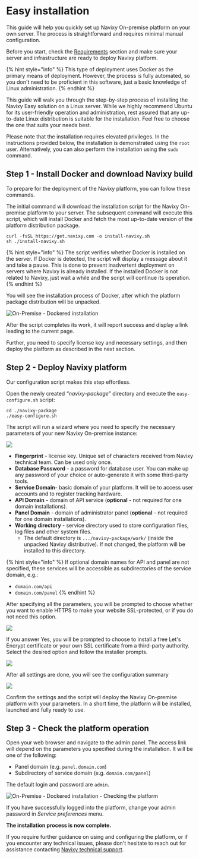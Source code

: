 # Easy installation

This guide will help you quickly set up Navixy On-premise platform on your own server. The process is straightforward and requires minimal manual configuration.

Before you start, check the [Requirements](../requirements/) section and make sure your server and infrastructure are ready to deploy Navixy platform.

{% hint style="info" %}
This type of deployment uses Docker as the primary means of deployment. However, the process is fully automated, so you don't need to be proficient in this software, just a basic knowledge of Linux administration.
{% endhint %}

This guide will walk you through the step-by-step process of installing the Navixy Easy solution on a Linux server. While we highly recommend Ubuntu for its user-friendly operation and administration, rest assured that any up-to-date Linux distribution is suitable for the installation. Feel free to choose the one that suits your needs best.

Please note that the installation requires elevated privileges. In the instructions provided below, the installation is demonstrated using the `root` user. Alternatively, you can also perform the installation using the `sudo` command.

## Step 1 - Install Docker and download Navixy build

To prepare for the deployment of the Navixy platform, you can follow these commands.

The initial command will download the installation script for the Navixy On-premise platform to your server. The subsequent command will execute this script, which will install Docker and fetch the most up-to-date version of the platform distribution package.

```
curl -fsSL https://get.navixy.com -o install-navixy.sh
sh ./install-navixy.sh
```

{% hint style="info" %}
The script verifies whether Docker is installed on the server. If Docker is detected, the script will display a message about it and take a pause. This is done to prevent inadvertent deployment on servers where Navixy is already installed. If the installed Docker is not related to Navixy, just wait a while and the script will continue its operation.
{% endhint %}

You will see the installation process of Docker, after which the platform package distribution will be unpacked.

![On-Premise - Dockered installation](../../on-premise/on-premise/platform-installation/attachments/newdocker.gif)

After the script completes its work, it will report success and display a link leading to the current page.

Further, you need to specify license key and necessary settings, and then deploy the platform as described in the next section.

## Step 2 - Deploy Navixy platform

Our configuration script makes this step effortless.

Open the newly created _“navixy-package”_ directory and execute the `easy-configure.sh` script:

```
cd ./navixy-package
./easy-configure.sh
```

The script will run a wizard where you need to specify the necessary parameters of your new Navixy On-premise instance:

![](../../on-premise/on-premise/platform-installation/attachments/image-20250306-184855.png)

* **Fingerprint** - license key. Unique set of characters received from Navixy technical team. Can be used only once.
* **Database Password** - a password for database user. You can make up any password of your choice or auto-generate it with some third-party tools.
* **Service Domain**- basic domain of your platform. It will be to access user accounts and to register tracking hardware.
* **API Domain** - domain of API service (**optional** - not required for one domain installations).
* **Panel Domain** - domain of administrator panel (**optional** - not required for one domain installations).
* **Working directory** - service directory used to store configuration files, log files and other system files.
  * The default directory is `.../navixy-package/work/` (inside the unpacked Navixy distributive). If not changed, the platform will be installed to this directory.

{% hint style="info" %}
If optional domain names for API and panel are not specified, these services will be accessible as subdirectories of the service domain, e.g.:

* `domain.com/api`
* `domain.com/panel`
{% endhint %}

After specifying all the parameters, you will be prompted to choose whether you want to enable HTTPS to make your website SSL-protected, or if you do not need this option.

![](../../on-premise/on-premise/platform-installation/attachments/image-20250306-191609.png)

If you answer Yes, you will be prompted to choose to install a free Let's Encrypt certificate or your own SSL certificate from a third-party authority. Select the desired option and follow the installer prompts.

![](../../on-premise/on-premise/platform-installation/attachments/image-20250306-191842.png)

After all settings are done, you will see the configuration summary

![](../../on-premise/on-premise/platform-installation/attachments/image-20250306-192813.png)

Confirm the settings and the script will deploy the Navixy On-premise platform with your parameters. In a short time, the platform will be installed, launched and fully ready to use.

## Step 3 - Check the platform operation

Open your web browser and navigate to the admin panel. The access link will depend on the parameters you specified during the installation. It will be one of the following:

* Panel domain (e.g. `panel.domain.com`)
* Subdirectory of service domain (e.g. `domain.com/panel`)

The default login and password are `admin`.

![On-Premise - Dockered installation - Checking the platform](../../on-premise/on-premise/platform-installation/attachments/chrome_VFgPhAehZp.gif)

If you have successfully logged into the platform, change your admin password in _Service preferences_ menu.

**The installation process is now complete.**

If you require further guidance on using and configuring the platform, or if you encounter any technical issues, please don't hesitate to reach out for assistance contacting [Navixy technical support](mailto:support@navixy.com).
